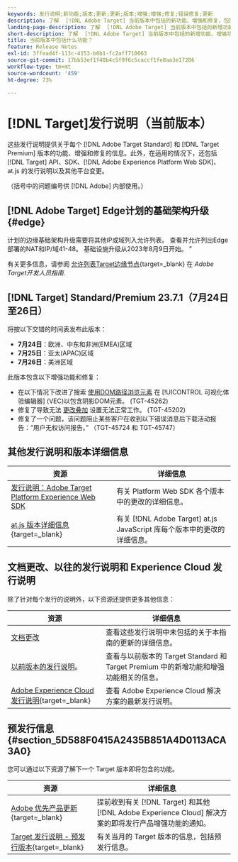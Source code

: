 ```yaml
---
keywords: 发行说明;新功能;版本;更新;更新;版本;增强;增强;修复;错误修复;更新
description: 了解  [!DNL Adobe Target] 当前版本中包括的新功能、增强和修复，包括 SDK、API 和 JavaScript 库。
landing-page-description: 了解  [!DNL Adobe Target] 当前版本中包括的新增功能、增强功能和修复。
short-description: 了解  [!DNL Adobe Target] 当前版本中包括的新增功能、增强功能和修复。
title: 当前版本中包括什么功能？
feature: Release Notes
exl-id: 3ffead4f-113c-4153-b0b1-fc2aff710063
source-git-commit: 17bb53ef1f48b4c5f9f6c5caccf1fe8aa3e17286
workflow-type: tm+mt
source-wordcount: '459'
ht-degree: 73%

---
```


# [!DNL Target]发行说明（当前版本）

这些发行说明提供关于每个 [!DNL Adobe Target Standard] 和 [!DNL Target Premium] 版本的功能、增强和修复的信息。此外，在适用的情况下，还包括 [!DNL Target] API、SDK、[!DNL Adobe Experience Platform Web SDK]、at.js 的发行说明以及其他平台变更。

（括号中的问题编号供 [!DNL Adobe] 内部使用。）

## [!DNL Adobe Target] Edge计划的基础架构升级 {#edge}

计划的边缘基础架构升级需要将其他IP或域列入允许列表。 查看并允许列出Edge部署的NAT和IP/域41-48。 基础设施升级从2023年8月9日开始。
”

有关更多信息，请参阅 [允许列表Target边缘节点](https://experienceleague.adobe.com/docs/target-dev/developer/implementation/privacy/allowlist-edges.html?lang=zh-Hans){target=_blank} 在 *Adobe Target开发人员指南*.

## [!DNL Target] Standard/Premium 23.7.1（7月24日至26日）

将按以下交错的时间表发布此版本：

* **7月24日**：欧洲、中东和非洲(EMEA)区域
* **7月25日**：亚太(APAC)区域
* **7月26日**：美洲区域

此版本包含以下增强功能和修复：

* 在以下情况下改进了搜索 [使用DOM路径浏览元素](/help/main/c-experiences/c-visual-experience-composer/viztarget-options.md#dom-path) 在 [!UICONTROL 可视化体验编辑器] (VEC)以包含阴影DOM元素。 (TGT-45262)
* 修复了导致无法 [更改叠加](/help/main/c-experiences/c-visual-experience-composer/visual-experience-composer.md) 设置无法正常工作。 (TGT-45202)
* 修复了一个问题，该问题阻止某些客户在收到以下错误消息后下载活动报告：“用户无权访问报告。” （TGT-45724 和 TGT-45747）

## 其他发行说明和版本详细信息

| 资源 | 详细信息 |
|--- |--- |
| [发行说明：Adobe Target Platform Experience Web SDK](https://experienceleague.adobe.com/docs/experience-platform/edge/release-notes.html?lang=zh-Hans) | 有关 Platform Web SDK 各个版本中的更改的详细信息。 |
| [at.js 版本详细信息](https://experienceleague.corp.adobe.com/docs/target-dev/developer/client-side/at-js-implementation/target-atjs-versions.html){target=_blank} | 有关 [!DNL Adobe Target] at.js JavaScript 库每个版本中的更改的详细信息。 |

## 文档更改、以往的发行说明和 Experience Cloud 发行说明

除了针对每个发行的说明外，以下资源还提供更多其他信息：

| 资源 | 详细信息 |
|--- |--- |
| [文档更改](/help/main/r-release-notes/doc-change.md) | 查看这些发行说明中未包括的关于本指南的更新的详细信息。 |
| [以前版本的发行说明](/help/main/r-release-notes/release-notes-for-previous-releases.md)。 | 查看与以前版本的 Target Standard 和 Target Premium 中的新增功能和增强功能相关的信息。 |
| [Adobe Experience Cloud 发行说明](https://experienceleague.adobe.com/docs/release-notes/experience-cloud/current.html?lang=zh-Hans){target=_blank} | 查看 Adobe Experience Cloud 解决方案的最新发行说明。 |

## 预发行信息 {#section_5D588F0415A2435B851A4D0113ACA3A0}

您可以通过以下资源了解下一个 Target 版本即将包含的功能。

| 资源 | 详细信息 |
|--- |--- |
| [Adobe 优先产品更新](https://www.adobe.com/cn/subscription/priority-product-update.html){target=_blank} | 提前收到有关 [!DNL Target] 和其他 [!DNL Adobe Experience Cloud] 解决方案的即将发行产品增强功能的通知。 |
| [Target 发行说明 - 预发行版本](/help/main/r-release-notes/target-release-notes.md){target=_blank} | 有关当月的 Target 版本的信息，包括预发行信息。 |
